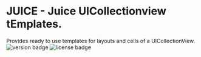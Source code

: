 # JUICE - Juice UICollectionview tEmplates. 
Provides ready to use templates for layouts and cells of a UICollectionView.  
![version badge](https://img.shields.io/badge/version-0.0.1-blue)
![license badge](https://img.shields.io/github/license/Jordan-Sun/JUICE?style=plastic)
